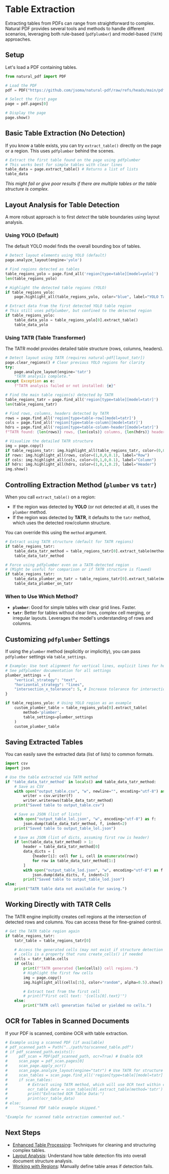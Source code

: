 # Table Extraction

Extracting tables from PDFs can range from straightforward to complex. Natural PDF provides several tools and methods to handle different scenarios, leveraging both rule-based (`pdfplumber`) and model-based (`TATR`) approaches.

## Setup

Let's load a PDF containing tables.

```python
from natural_pdf import PDF

# Load the PDF
pdf = PDF("https://github.com/jsoma/natural-pdf/raw/refs/heads/main/pdfs/01-practice.pdf")

# Select the first page
page = pdf.pages[0]

# Display the page
page.show()
```

## Basic Table Extraction (No Detection)

If you know a table exists, you can try `extract_table()` directly on the page or a region. This uses `pdfplumber` behind the scenes.

```python
# Extract the first table found on the page using pdfplumber
# This works best for simple tables with clear lines
table_data = page.extract_table() # Returns a list of lists
table_data
```

*This might fail or give poor results if there are multiple tables or the table structure is complex.*

## Layout Analysis for Table Detection

A more robust approach is to first *detect* the table boundaries using layout analysis.

### Using YOLO (Default)

The default YOLO model finds the overall bounding box of tables.

```python
# Detect layout elements using YOLO (default)
page.analyze_layout(engine='yolo')

# Find regions detected as tables
table_regions_yolo = page.find_all('region[type=table][model=yolo]')
len(table_regions_yolo)
```

```python
# Highlight the detected table regions (YOLO)
if table_regions_yolo:
    page.highlight_all(table_regions_yolo, color="blue", label="YOLO Table Region").show()
```

```python
# Extract data from the first detected YOLO table region
# This still uses pdfplumber, but confined to the detected region
if table_regions_yolo:
    table_data_yolo = table_regions_yolo[0].extract_table()
    table_data_yolo
```

### Using TATR (Table Transformer)

The TATR model provides detailed table structure (rows, columns, headers).

```python
# Detect layout using TATR (requires natural-pdf[layout_tatr])
page.clear_regions() # Clear previous YOLO regions for clarity
try:
    page.analyze_layout(engine='tatr')
    "TATR analysis complete."
except Exception as e:
    f"TATR analysis failed or not installed: {e}"
```

```python
# Find the main table region(s) detected by TATR
table_regions_tatr = page.find_all('region[type=table][model=tatr]')
len(table_regions_tatr)
```

```python
# Find rows, columns, headers detected by TATR
rows = page.find_all('region[type=table-row][model=tatr]')
cols = page.find_all('region[type=table-column][model=tatr]')
hdrs = page.find_all('region[type=table-column-header][model=tatr]')
f"TATR found: {len(rows)} rows, {len(cols)} columns, {len(hdrs)} headers"
```

```python
# Visualize the detailed TATR structure
img = page.copy()
if table_regions_tatr: img.highlight_all(table_regions_tatr, color=(0,0,1,0.1), label="Table")
if rows: img.highlight_all(rows, color=(1,0,0,0.1), label="Row")
if cols: img.highlight_all(cols, color=(0,1,0,0.1), label="Column")
if hdrs: img.highlight_all(hdrs, color=(1,0,1,0.2), label="Header")
img.show()
```

## Controlling Extraction Method (`plumber` vs `tatr`)

When you call `extract_table()` on a region:
- If the region was detected by **YOLO** (or not detected at all), it uses the `plumber` method.
- If the region was detected by **TATR**, it defaults to the `tatr` method, which uses the detected row/column structure.

You can override this using the `method` argument.

```python
# Extract using TATR structure (default for TATR regions)
if table_regions_tatr:
    table_data_tatr_method = table_regions_tatr[0].extract_table(method='tatr')
    table_data_tatr_method
```

```python
# Force using pdfplumber even on a TATR-detected region
# (Might be useful for comparison or if TATR structure is flawed)
if table_regions_tatr:
    table_data_plumber_on_tatr = table_regions_tatr[0].extract_table(method='plumber')
    table_data_plumber_on_tatr
```

### When to Use Which Method?

- **`plumber`**: Good for simple tables with clear grid lines. Faster.
- **`tatr`**: Better for tables without clear lines, complex cell merging, or irregular layouts. Leverages the model's understanding of rows and columns.

## Customizing `pdfplumber` Settings

If using the `plumber` method (explicitly or implicitly), you can pass `pdfplumber` settings via `table_settings`.

```python
# Example: Use text alignment for vertical lines, explicit lines for horizontal
# See pdfplumber documentation for all settings
plumber_settings = {
    "vertical_strategy": "text",
    "horizontal_strategy": "lines",
    "intersection_x_tolerance": 5, # Increase tolerance for intersections
}

if table_regions_yolo: # Using YOLO region as an example
    custom_plumber_table = table_regions_yolo[0].extract_table(
        method='plumber',
        table_settings=plumber_settings
    )
    custom_plumber_table
```

## Saving Extracted Tables

You can easily save the extracted data (list of lists) to common formats.

```python
import csv
import json

# Use the table extracted via TATR method
if 'table_data_tatr_method' in locals() and table_data_tatr_method:
    # Save as CSV
    with open("output_table.csv", "w", newline="", encoding="utf-8") as f:
        writer = csv.writer(f)
        writer.writerows(table_data_tatr_method)
    print("Saved table to output_table.csv")

    # Save as JSON (list of lists)
    with open("output_table_lol.json", "w", encoding="utf-8") as f:
        json.dump(table_data_tatr_method, f, indent=2)
    print("Saved table to output_table_lol.json")

    # Save as JSON (list of dicts, assuming first row is header)
    if len(table_data_tatr_method) > 1:
        header = table_data_tatr_method[0]
        data_dicts = [
            {header[i]: cell for i, cell in enumerate(row)}
            for row in table_data_tatr_method[1:]
        ]
        with open("output_table_lod.json", "w", encoding="utf-8") as f:
            json.dump(data_dicts, f, indent=2)
        print("Saved table to output_table_lod.json")
else:
    print("TATR table data not available for saving.")
```

## Working Directly with TATR Cells

The TATR engine implicitly creates cell regions at the intersection of detected rows and columns. You can access these for fine-grained control.

```python
# Get the TATR table region again
if table_regions_tatr:
    tatr_table = table_regions_tatr[0]

    # Access the generated cells (may not exist if structure detection failed)
    # .cells is a property that runs create_cells() if needed
    cells = tatr_table.cells
    if cells:
        print(f"TATR generated {len(cells)} cell regions.")
        # Highlight the first few cells
        img = page.copy()
        img.highlight_all(cells[:5], color="random", alpha=0.5).show()

        # Extract text from the first cell
        # print(f"First cell text: '{cells[0].text}'")
    else:
        print("TATR cell generation failed or yielded no cells.")

```

## OCR for Tables in Scanned Documents

If your PDF is scanned, combine OCR with table extraction.

```python
# Example using a scanned PDF (if available)
# pdf_scanned_path = Path("../path/to/scanned_table.pdf")
# if pdf_scanned_path.exists():
#     pdf_scan = PDF(pdf_scanned_path, ocr=True) # Enable OCR
#     scan_page = pdf_scan.pages[0]
#     scan_page.apply_ocr()
#     scan_page.analyze_layout(engine="tatr") # Use TATR for structure
#     scan_tables = scan_page.find_all('region[type=table][model=tatr]')
#     if scan_tables:
#         # Extract using TATR method, which will use OCR text within cells
#         ocr_table_data = scan_tables[0].extract_table(method='tatr')
#         print("Extracted OCR Table Data:")
#         print(ocr_table_data)
# else:
#     "Scanned PDF table example skipped."

"Example for scanned table extraction commented out."
```

## Next Steps

- [Enhanced Table Processing](../enhanced-table-processing/index.md): Techniques for cleaning and structuring complex tables.
- [Layout Analysis](../layout-analysis/index.md): Understand how table detection fits into overall document structure analysis.
- [Working with Regions](../regions/index.md): Manually define table areas if detection fails.
